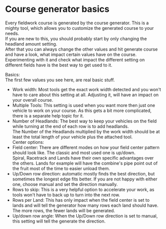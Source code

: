 # Course generator basics

  
Every fieldwork course is generated by the course generator. This is a mighty tool, which allows you to customize the generated course to your needs.  
If you are new to this, you should probably start by only changing the headland amount setting.  
After that you can always change the other values and hit generate course and have a look, what impact certain values have on the course.  
Experimenting with it and check what impact the different setting on different fields have is the best way to get used to it.  


  
Basics:  
The first few values you see here, are real basic stuff.  
- Work width: Most tools get the exact work width detected and you won't have to care about this setting at all. Adjusting it, will have an impact on your overall course.  
- Multiple Tools: This setting is used when you want more then just one vehicle to work on your course. As this gets a bit more complicated, there is a separate help topic for it.  
- Number of Headlands: The best way to keep your vehicles on the field while turning at the end of each row is to add headlands.  
The Number of the Headlands multiplied by the work width should be at least the total length of your vehicle plus the attached tool.  
Center options:  
- Field center: There are different modes on how your field center pattern should look like. The classic and most used one is up/down.  
Spiral, Racetrack and Lands have their own specific advantages over the others. Lands for example will have the combine's pipe point out of the fruit most of the time to easier unload them.  
- Up/Down row direction: automatic mostly finds the best direction, but sometimes the longest edge fits better. If you are not happy with either one, choose manual and set the direction manually.  
- Rows to skip: This is a very helpful option to accelerate your work, as tools won't have to back up to turn into the next row.  
- Rows per Land: This has only impact when the field center is set to lands and will tell the generator how many rows each land should have. The more rows, the fewer lands will be generated.  
- Up/down row angle: When the Up/Down row direction is set to manual, this setting will tell the generate the direction.  


